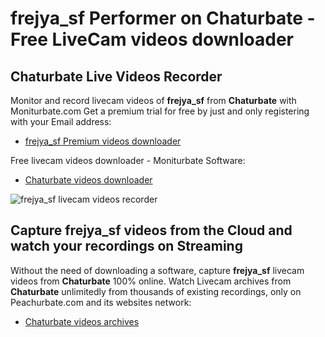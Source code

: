 # frejya_sf Performer on Chaturbate - Free LiveCam videos downloader

## Chaturbate Live Videos Recorder

Monitor and record livecam videos of **frejya_sf** from **Chaturbate** with Moniturbate.com
Get a premium trial for free by just and only registering with your Email address:
* [frejya_sf Premium videos downloader](https://moniturbate.com/request-demo-licence-key.html)

Free livecam videos downloader - Moniturbate Software:
* [Chaturbate videos downloader](https://moniturbate.com/moniturbate-download-software.html)

![frejya_sf livecam videos recorder](https://peachurnet.com/templates/moniturbate-software.png)


## Capture frejya_sf videos from the Cloud and watch your recordings on Streaming

Without the need of downloading a software, capture **frejya_sf** livecam videos from **Chaturbate** 100% online.
Watch Livecam archives from **Chaturbate** unlimitedly from thousands of existing recordings, only on Peachurbate.com and its websites network:
* [Chaturbate videos archives](https://peachurnet.com/)